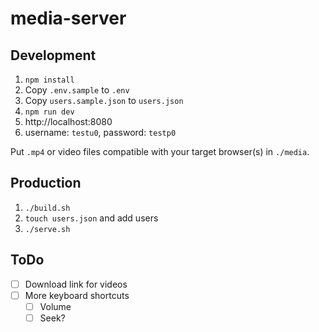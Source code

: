 # media-server

## Development

1. `npm install`
2. Copy `.env.sample` to `.env`
3. Copy `users.sample.json` to `users.json`
4. `npm run dev`
5. http://localhost:8080
6. username: `testu0`, password: `testp0`

Put `.mp4` or video files compatible with your target browser(s) in `./media`.

## Production

1. `./build.sh`
2. `touch users.json` and add users
3. `./serve.sh`

## ToDo

- [ ] Download link for videos
- [ ] More keyboard shortcuts
  - [ ] Volume
  - [ ] Seek?
